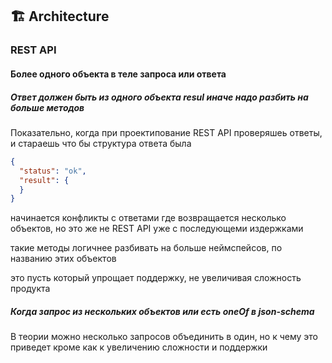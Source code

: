 ## 🏗️ Architecture

### REST API

#### Более одного объекта в теле запроса или ответа

##### Ответ должен быть из одного объекта resul иначе надо разбить на больше методов

Показательно, когда при проектипование REST API проверяшеь ответы, и стараешь что бы структура ответа была

```json
{
  "status": "ok",
  "result": {
  }
}
```

начинается конфликты с ответами где возвращается несколько объектов, но это же не REST API уже
с последующеми издержками

такие методы логичнее разбивать на больше неймспейсов, по названию этих объектов

это пусть который упрощает поддержку, не увеличивая сложность продукта

##### Когда запрос из нескольких объектов или есть oneOf в json-schema

В теории можно несколько запросов объединить в один, но к чему это приведет кроме как к увеличению сложности и поддержки